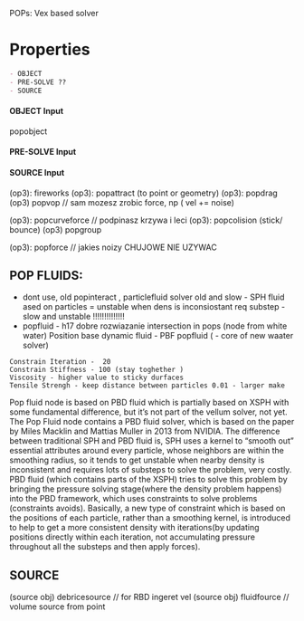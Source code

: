 
POPs: Vex based solver


# Properties
```md
- OBJECT 
- PRE-SOLVE ??
- SOURCE 
```

#### OBJECT Input
popobject
#### PRE-SOLVE Input  

#### SOURCE Input  
(op3): fireworks
(op3): popattract (to point or geometry)
(op3): popdrag
(op3) popvop // sam mozesz zrobic force, np ( vel +=  noise)

(op3): popcurveforce // podpinasz krzywa i leci
(op3): popcolision (stick/ bounce)
(op3) popgroup

(op3): popforce // jakies noizy CHUJOWE NIE UZYWAC 


## POP FLUIDS:  
- dont use, old popinteract ,  particlefluid solver   old and slow - SPH fluid ased on particles = unstable when dens is inconsiostant req substep  - slow and unstable !!!!!!!!!!!!!!
- popfluid  - h17 dobre rozwiazanie    intersection in pops (node from white water)  Position base dynamic fluid - PBF popfluid  ( - core of new waater solver) 
```
Constrain Iteration -  20 
Constrain Stiffness - 100 (stay toghether )
Viscosity - higher value to sticky durfaces 
Tensile Strengh - keep distance between particles 0.01 - larger make
```
Pop fluid node is based on PBD fluid which is partially based on XSPH with some fundamental difference, but it’s not part of the vellum solver, not yet. The Pop Fluid node contains a PBD fluid solver, which is based on the paper by Miles Macklin and Mattias Muller in 2013 from NVIDIA. The difference between traditional SPH and PBD fluid is, SPH uses a kernel to “smooth out” essential attributes around every particle, whose neighbors are within the smoothing radius, so it tends to get unstable when nearby density is inconsistent and requires lots of substeps to solve the problem, very costly. PBD fluid (which contains parts of the XSPH) tries to solve this problem by bringing the pressure solving stage(where the density problem happens) into the PBD framework, which uses constraints to solve problems (constraints avoids). Basically, a new type of constraint which is based on the positions of each particle, rather than a smoothing kernel, is introduced to help to get a more consistent density with iterations(by updating positions directly within each iteration, not accumulating pressure throughout all the substeps and then apply forces).

## SOURCE
(source obj) debricesource // for RBD ingeret vel
(source obj) fluidfource // volume source from point
